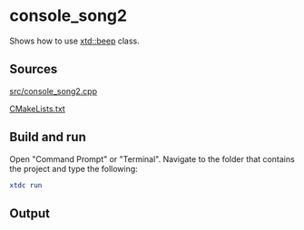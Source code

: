 # console_song2

Shows how to use [xtd::beep](https://gammasoft71.github.io/xtd/reference_guides/latest/classxtd_1_1beep.html) class.

## Sources

[src/console_song2.cpp](src/console_song2.cpp)

[CMakeLists.txt](CMakeLists.txt)

## Build and run

Open "Command Prompt" or "Terminal". Navigate to the folder that contains the project and type the following:

```cmake
xtdc run
```

## Output

```
```
